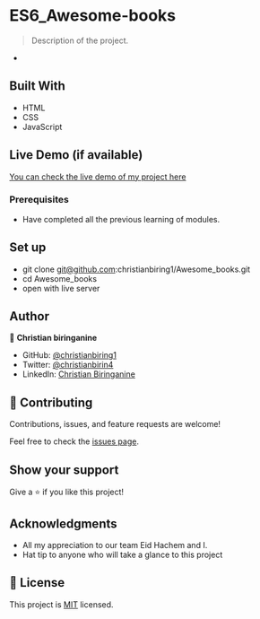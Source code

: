 # ES6_Awesome-books

> Description of the project.

-

## Built With

- HTML
- CSS
- JavaScript

## Live Demo (if available)

[You can check the live demo of my project here](https://christianbiring1.github.io/Awesome_books/)

### Prerequisites

- Have completed all the previous learning of modules.

## Set up

- git clone git@github.com:christianbiring1/Awesome_books.git
- cd Awesome_books
- open with live server

## Author

👤 **Christian biringanine**

- GitHub: [@christianbiring1](https://github.com/christianbiring1)
- Twitter: [@christianbirin4](https://twitter.com/christianbirin4)
- LinkedIn: [Christian Biringanine](https://linkedin.com/in/christian-biringanine-1833011a5/)

## 🤝 Contributing

Contributions, issues, and feature requests are welcome!

Feel free to check the [issues page](../../issues/).

## Show your support

Give a ⭐️ if you like this project!

## Acknowledgments

- All my appreciation to our team Eid Hachem and I.
- Hat tip to anyone who will take a glance to this project

## 📝 License

This project is [MIT](./MIT.md) licensed.
